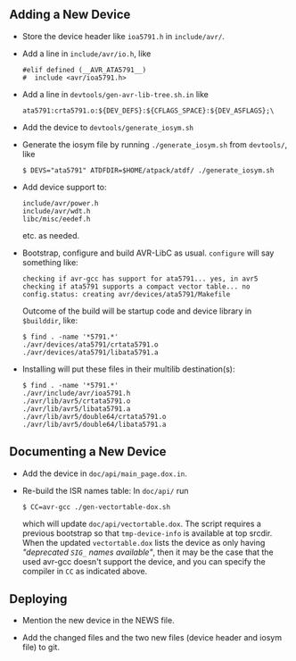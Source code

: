 ## Adding a New Device

* Store the device header like `ioa5791.h` in `include/avr/`.

* Add a line in `include/avr/io.h`, like
  ```
  #elif defined (__AVR_ATA5791__)
  #  include <avr/ioa5791.h>
  ```

* Add a line in `devtools/gen-avr-lib-tree.sh.in` like
  ```
  ata5791:crta5791.o:${DEV_DEFS}:${CFLAGS_SPACE}:${DEV_ASFLAGS};\
  ```

* Add the device to `devtools/generate_iosym.sh`

* Generate the iosym file by running `./generate_iosym.sh` from
  `devtools/`, like
  ```
  $ DEVS="ata5791" ATDFDIR=$HOME/atpack/atdf/ ./generate_iosym.sh
  ```

* Add device support to:
  ```
  include/avr/power.h
  include/avr/wdt.h
  libc/misc/eedef.h
  ```
  etc. as needed.

* Bootstrap, configure and build AVR-LibC as usual.
  `configure` will say something like:
  ```
  checking if avr-gcc has support for ata5791... yes, in avr5
  checking if ata5791 supports a compact vector table... no
  config.status: creating avr/devices/ata5791/Makefile
  ```
  Outcome of the build will be startup code and device library
  in `$builddir`, like:
  ```
  $ find . -name '*5791.*'
  ./avr/devices/ata5791/crtata5791.o
  ./avr/devices/ata5791/libata5791.a
  ```
* Installing will put these files in their multilib destination(s):
  ```
  $ find . -name '*5791.*'
  ./avr/include/avr/ioa5791.h
  ./avr/lib/avr5/crtata5791.o
  ./avr/lib/avr5/libata5791.a
  ./avr/lib/avr5/double64/crtata5791.o
  ./avr/lib/avr5/double64/libata5791.a
  ```

## Documenting a New Device

* Add the device in `doc/api/main_page.dox.in`.

* Re-build the ISR names table: In `doc/api/` run
  ```
  $ CC=avr-gcc ./gen-vectortable-dox.sh
  ```
  which will update `doc/api/vectortable.dox`. The script requires
  a previous bootstrap so that `tmp-device-info` is available at
  top srcdir.  When the updated `vectortable.dox` lists the device
  as only having *"deprecated `SIG_` names available"*, then it may
  be the case that the used avr-gcc doesn't support the device,
  and you can specify the compiler in `CC` as indicated above.

## Deploying

* Mention the new device in the NEWS file.

* Add the changed files and the two new files (device header
  and iosym file) to git.

